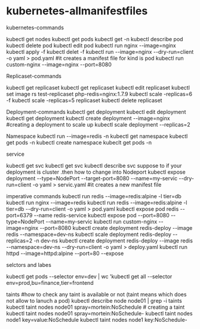 # kubernetes-allmanifestfiles

kubernetes-commands

kubectl get nodes
kubectl get pods
kubectl get -n <namespace>
kubectl describe pod <podname>
kubectl delete pod <podname>
kubectl edit pod <podname>
kubectl run nginx  --image=nginx
kubectl apply -f <manifestfile>
kubectl delet -f <manifestfile>
kubectl run <nameofpod>  --image=nginx   --dry-run=client -o yaml > pod.yaml #it creates a manifest file for kind is pod
kubectl run custom-nginx --image=nginx --port=8080

Replicaset-commands

kubectl get replicaset
kubectl get replicaset <nameof replicaset>
kubectl edit replicaset <name of replicaset>
kubectl set image rs test-replicaset php-redis=nginx:1.7.9
kubectl scale -replicas=6 -f <manifestfile>
kubectl scale -replicas=5 replicaset <nameof replicaset>
kubectl delete replicaset <name of replicaset>
  
  
Deployment-commands
kubectl get deployment
kubectl edit deployment <deploymentname>
kubectl get deployment <nameof deploymet>
kubectl create deployment <nameof deployment>  --image=nginx  #creating a deployment
to scale up
kubectl scale deployment <name of deployment> --replicas=2
  
  
Namespace
kubectl run <nameof pod> --image=redis -n <namespace>
kubectl get namespace
kubectl get pods -n <namespace>
kubectl create namespace <name ofnamespace>
kubeclt get pods <nameofpod> -n <particularnamespace>
  
service

kubectl get svc
kubectl get svc <nameof svc>
kubectl describe svc <name of svc>
suppose to if your deployment is cluster .then how to change into Nodeport
kubectl expose deployment  <name of deployment>  --type=NodePort  --target-port=8080 --name=my-servic --dry-run=client -o yaml > servic.yaml #it creates a new manifest file
  
  
imperative commands
 kubectl run redis --image=redis:alpine -l tier=db
 kubectl run nginx --image=redis 
 kubectl run redis --image=redis:alpine -l tier=db  --dry-run=client -o yaml > pod.yaml
 kubectl expose pod redis --port=6379 --name redis-service
 kubectl expose pod  <name of pod> --port=8080 --type=NodePort  --name=my-servic
 kubectl run custom-nginx --image=nginx --port=8080
 kubectl create deployment redis-deploy --image redis --namespace=dev-ns
 kubectl scale deployment redis-deploy --replicas=2 -n dev-ns
 kubectl create deployment redis-deploy --image redis --namespace=dev-ns --dry-run=client -o yaml > deploy.yaml
 kubectl run httpd --image=httpd:alpine --port=80 --expose
  
  
  
selctors and labes

kubectl get pods --selector env=dev | wc 
'kubectl get all --selector env=prod,bu=finance,tier=frontend



taints
#how to check any taint is available or not (taint means which does not allow to lanuch a pod)
kubectl describe node node01 | grep -i taints
kubectl taint nodes node01 spray=mortein:NoSchedule # creating a taint
kubectl taint nodes node01 spray=mortein:NoSchedule-
kubectl taint nodes node1 key=value:NoSchedule
kubectl taint nodes node1 key:NoSchedule-
  
